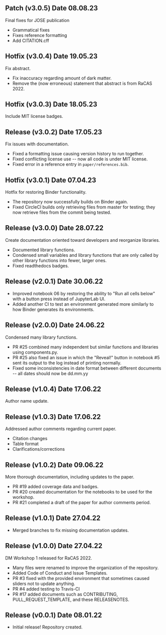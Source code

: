 ## Patch (v3.0.5) Date 08.08.23
Final fixes for JOSE publication
* Grammatical fixes
* Fixes reference formatting
* Add CITATION.cff

## Hotfix (v3.0.4) Date 19.05.23
Fix abstract.
* Fix inaccuracy regarding amount of dark matter.
* Remove the (now erroneous) statement that abstract is from RaCAS 2022.

## Hotfix (v3.0.3) Date 18.05.23
Include MIT license badges.

## Release (v3.0.2) Date 17.05.23
Fix issues with documentation.
* Fixed a formatting issue causing version history to run together.
* Fixed conflicting license use -- now all code is under MIT license.
* Fixed error in a reference entry in `paper/references.bib`.

## Hotfix (v3.0.1) Date 07.04.23
Hotfix for restoring Binder functionality.
* The repository now successfully builds on Binder again.
* Fixed CircleCI builds only retrieving files from master for testing; they now retrieve files from the commit being tested.

## Release (v3.0.0) Date 28.07.22

Create documentation oriented toward developers and reorganize libraries.
* Documented library functions.
* Condensed small variables and library functions that are only called by other library functions into fewer, larger ones.
* Fixed readthedocs badges.

## Release (v2.0.1) Date 30.06.22

* Improved notebook 06 by restoring the ability to "Run all cells below" with a button press instead of JupyterLab UI.
* Added another CI to test an environment generated more similarly to how Binder generates its environments.

## Release (v2.0.0) Date 24.06.22

Condensed many library functions.
* PR #25 combined many independent but similar functions and libraries using components.py.
* PR #25 also fixed an issue in which the "Reveal!" button in notebook #5 sent its output to the log instead of printing normally.
* Fixed some inconsistencies in date format between different documents -- all dates should now be dd.mm.yy

## Release (v1.0.4) Date 17.06.22

Author name update.

## Release (v1.0.3) Date 17.06.22

Addressed author comments regarding current paper. 
* Citation changes
* Table format
* Clarifications/corrections

## Release (v1.0.2) Date 09.06.22

More thorough documentation, including updates to the paper.
* PR #19 added coverage data and badges.
* PR #20 created documentation for the notebooks to be used for the workshop.
* PR #21 completed a draft of the paper for author comments period.

## Release (v1.0.1) Date 27.04.22 

* Merged branches to fix missing documentation updates.

## Release (v1.0.0) Date 27.04.22 

DM Workshop 1 released for RaCAS 2022.
* Many files were renamed to improve the organization of the repository.
* Added Code of Conduct and Issue Templates.
* PR #3 fixed with the provided environment that sometimes caused sliders not to update anything.
* PR #4 added testing to Travis-CI
* PR #17 added documents such as CONTRIBUTING, PULL_REQUEST_TEMPLATE, and these RELEASENOTES.

## Release (v0.0.1) Date 08.01.22

* Initial release! Repository created.

